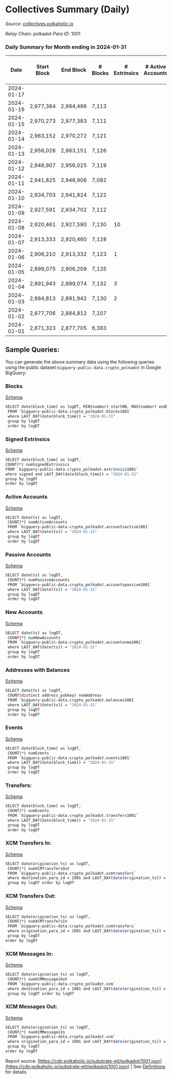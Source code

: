# Collectives Summary (Daily)

_Source_: [collectives.polkaholic.io](https://collectives.polkaholic.io)

*Relay Chain*: polkadot
*Para ID*: 1001



### Daily Summary for Month ending in 2024-01-31


| Date    | Start Block | End Block | # Blocks | # Extrinsics | # Active Accounts | # Passive Accounts | # New Accounts | # Addresses | # Events  | # Transfers ($USD) | # XCM Transfers In ($USD) | # XCM Transfers Out ($USD) | # XCM In | # XCM Out | Issues |
|---------|-------------|-----------|----------|--------------|-------------------|--------------------|----------------|-------------|-----------|--------------------|---------------------------|----------------------------|----------|-----------|--------|
| 2024-01-17 |  |  |  |  |  |  |  |  |  |   |   |   |  |  |  |
| 2024-01-16 | 2,977,384 | 2,984,496 | 7,113 |  |  |  |  |  |  |   |   |   |  |  |  |
| 2024-01-15 | 2,970,273 | 2,977,383 | 7,111 |  |  |  |  |  |  |   |   |   |  | 1 |  |
| 2024-01-14 | 2,963,152 | 2,970,272 | 7,121 |  |  |  |  |  |  |   |   |   |  |  |  |
| 2024-01-13 | 2,956,026 | 2,963,151 | 7,126 |  |  |  |  |  |  |   |   |   |  |  |  |
| 2024-01-12 | 2,948,907 | 2,956,025 | 7,119 |  |  |  |  |  |  |   |   |   |  |  |  |
| 2024-01-11 | 2,941,825 | 2,948,906 | 7,082 |  |  |  |  |  |  |   |   |   |  |  |  |
| 2024-01-10 | 2,934,703 | 2,941,824 | 7,122 |  |  |  |  |  |  |   |   |   | 1 |  |  |
| 2024-01-09 | 2,927,591 | 2,934,702 | 7,112 |  |  |  |  |  |  |   |   |   |  |  |  |
| 2024-01-08 | 2,920,461 | 2,927,590 | 7,130 | 10 |  |  |  | 75 | 14,309 |   |   |   |  |  |  |
| 2024-01-07 | 2,913,333 | 2,920,460 | 7,128 |  |  |  |  |  |  |   |   |   |  |  |  |
| 2024-01-06 | 2,906,210 | 2,913,332 | 7,123 | 1 |  |  |  | 75 | 14,259 |   |   |   |  |  |  |
| 2024-01-05 | 2,899,075 | 2,906,209 | 7,135 |  |  |  |  |  |  |   |   |   |  |  |  |
| 2024-01-04 | 2,891,943 | 2,899,074 | 7,132 | 3 |  |  |  | 75 | 14,325 | 26 ($0.03) |   |   |  |  |  |
| 2024-01-03 | 2,884,813 | 2,891,942 | 7,130 | 2 |  |  |  | 74 | 14,301 | 26 ($0.03) |   |   | 1 |  |  |
| 2024-01-02 | 2,877,706 | 2,884,812 | 7,107 |  |  |  |  | 73 | 14,218 |   |   |   |  |  |  |
| 2024-01-01 | 2,871,323 | 2,877,705 | 6,383 |  |  |  |  |  |  |   |   |   |  |  |  |

## Sample Queries:
You can generate the above summary data using the following queries using the public dataset `bigquery-public-data.crypto_polkadot` in Google BigQuery:


### Blocks 

[Schema](https://github.com/colorfulnotion/substrate-etl/blob/main/schema/blocks.json)

```bash
SELECT date(block_time) as logDT, MIN(number) startBN, MAX(number) endBN, COUNT(*) numBlocks 
 FROM `bigquery-public-data.crypto_polkadot.blocks1001`  
 where LAST_DAY(date(block_time)) = "2024-01-31" 
 group by logDT 
 order by logDT
```

### Signed Extrinsics 

[Schema](https://github.com/colorfulnotion/substrate-etl/blob/main/schema/extrinsics.json)

```bash
SELECT date(block_time) as logDT, 
COUNT(*) numSignedExtrinsics 
FROM `bigquery-public-data.crypto_polkadot.extrinsics1001`  
where signed and LAST_DAY(date(block_time)) = "2024-01-31" 
group by logDT 
order by logDT
```

### Active Accounts 

[Schema](https://github.com/colorfulnotion/substrate-etl/blob/main/schema/accountsactive.json)

```bash
SELECT date(ts) as logDT, 
 COUNT(*) numActiveAccounts 
 FROM `bigquery-public-data.crypto_polkadot.accountsactive1001` 
 where LAST_DAY(date(ts)) = "2024-01-31" 
 group by logDT 
 order by logDT
```

### Passive Accounts 

[Schema](https://github.com/colorfulnotion/substrate-etl/blob/main/schema/accountspassive.json)

```bash
SELECT date(ts) as logDT, 
 COUNT(*) numPassiveAccounts 
 FROM `bigquery-public-data.crypto_polkadot.accountspassive1001` 
 where LAST_DAY(date(ts)) = "2024-01-31" 
 group by logDT 
 order by logDT
```

### New Accounts 

[Schema](https://github.com/colorfulnotion/substrate-etl/blob/main/schema/accountsnew.json)

```bash
SELECT date(ts) as logDT, 
 COUNT(*) numNewAccounts 
 FROM `bigquery-public-data.crypto_polkadot.accountsnew1001` 
 where LAST_DAY(date(ts)) = "2024-01-31" 
 group by logDT
 order by logDT
```

### Addresses with Balances 

[Schema](https://github.com/colorfulnotion/substrate-etl/blob/main/schema/balances.json)

```bash
SELECT date(ts) as logDT,
 COUNT(distinct address_pubkey) numAddress 
 FROM `bigquery-public-data.crypto_polkadot.balances1001` 
 where LAST_DAY(date(ts)) = "2024-01-31" 
 group by logDT 
 order by logDT
```

### Events 

[Schema](https://github.com/colorfulnotion/substrate-etl/blob/main/schema/events.json)

```bash
SELECT date(block_time) as logDT, 
 COUNT(*) numEvents 
 FROM `bigquery-public-data.crypto_polkadot.events1001` 
 where LAST_DAY(date(block_time)) = "2024-01-31" 
 group by logDT 
 order by logDT
```

### Transfers:

[Schema](https://github.com/colorfulnotion/substrate-etl/blob/main/schema/transfers.json)

```bash
SELECT date(block_time) as logDT, 
 COUNT(*) numEvents 
 FROM `bigquery-public-data.crypto_polkadot.transfers1001` 
 where LAST_DAY(date(block_time)) = "2024-01-31" 
 group by logDT 
 order by logDT
```

### XCM Transfers In: 

[Schema](https://github.com/colorfulnotion/substrate-etl/blob/main/schema/xcmtransfers.json)

```bash
SELECT date(origination_ts) as logDT, 
 COUNT(*) numXCMTransfersOut 
 FROM `bigquery-public-data.crypto_polkadot.xcmtransfers` 
 where destination_para_id = 1001 and LAST_DAY(date(origination_ts)) = "2024-01-31" 
 group by logDT order by logDT
```

### XCM Transfers Out: 

[Schema](https://github.com/colorfulnotion/substrate-etl/blob/main/schema/xcmtransfers.json)

```bash
SELECT date(origination_ts) as logDT, 
 COUNT(*) numXCMTransfersIn 
 FROM `bigquery-public-data.crypto_polkadot.xcmtransfers` 
 where origination_para_id = 1001 and LAST_DAY(date(origination_ts)) = "2024-01-31" 
 group by logDT 
order by logDT
```

### XCM Messages In: 

[Schema](https://github.com/colorfulnotion/substrate-etl/blob/main/schema/xcm.json)

```bash
SELECT date(origination_ts) as logDT, 
 COUNT(*) numXCMMessagesOut 
 FROM `bigquery-public-data.crypto_polkadot.xcm` 
 where destination_para_id = 1001 and LAST_DAY(date(origination_ts)) = "2024-01-31" 
 group by logDT order by logDT
```

### XCM Messages Out: 

[Schema](https://github.com/colorfulnotion/substrate-etl/blob/main/schema/xcm.json)

```bash
SELECT date(origination_ts) as logDT, 
 COUNT(*) numXCMMessagesIn 
 FROM `bigquery-public-data.crypto_polkadot.xcm` 
 where origination_para_id = 1001 and LAST_DAY(date(origination_ts)) = "2024-01-31" 
 group by logDT 
order by logDT
```


Report source: [https://cdn.polkaholic.io/substrate-etl/polkadot/1001.json](https://cdn.polkaholic.io/substrate-etl/polkadot/1001.json) | See [Definitions](/DEFINITIONS.md) for details
